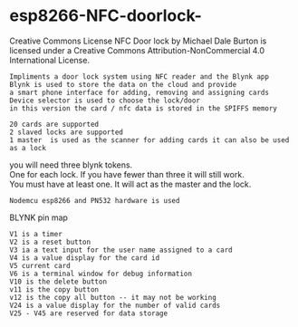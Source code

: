 # esp8266-NFC-doorlock-

Creative Commons License
   NFC Door lock
   by Michael Dale Burton
   is licensed under a Creative Commons Attribution-NonCommercial
   4.0 International License.

    Impliments a door lock system using NFC reader and the Blynk app
    Blynk is used to store the data on the cloud and provide
    a smart phone interface for adding, removing and assigning cards
    Device selector is used to choose the lock/door
    in this version the card / nfc data is stored in the SPIFFS memory

    20 cards are supported
    2 slaved locks are supported
    1 master  is used as the scanner for adding cards it can also be used as a lock

you will need three blynk tokens.  
One for each lock.  If you have fewer than three it will still work.  
You must have at least one.  It will act as the master and the lock.

    Nodemcu esp8266 and PN532 hardware is used

BLYNK pin map

    V1 is a timer
    V2 is a reset button
    V3 ia a text input for the user name assigned to a card
    V4 is a value display for the card id
    V5 current card 
    V6 is a terminal window for debug information
    V10 is the delete button
    v11 is the copy button
    v12 is the copy all button -- it may not be working
    V24 is a value display for the number of valid cards
    V25 - V45 are reserved for data storage
